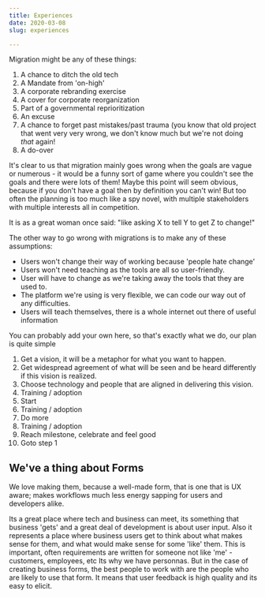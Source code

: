 ```yaml
---
title: Experiences
date: 2020-03-08
slug: experiences

---
```

Migration might be any of these things:

1. A chance to ditch the old tech
2. A Mandate from 'on-high'
3. A corporate rebranding exercise
4. A cover for corporate reorganization
5. Part of a governmental reprioritization
6. An excuse
7. A chance to forget past mistakes/past trauma (you know that old project that went very very wrong, we don't know much but we're not doing _that_ again!
8. A do-over

It's clear to us that migration mainly goes wrong when the goals are vague or numerous - it would be a funny sort of game where you couldn't see the goals and there were lots of them! Maybe this point will seem obvious, because if you don't have a goal then by definition you can't win! But too often the planning is too much like a spy novel, with multiple stakeholders with multiple interests all in competition.

It is as a great woman once said: "like asking X to tell Y to get Z to change!"

The other way to go wrong with migrations is to make any of these assumptions:

* Users won't change their way of working because 'people hate change'
* Users won't need teaching as the tools are all so user-friendly.
* User will have to change as we're taking away the tools that they are used to.
* The platform we're using is very flexible, we can code our way out of any difficulties.
* Users will teach themselves, there is a whole internet out there of useful information

You can probably add your own here, so that's exactly what we do, our plan is quite simple

 1. Get a vision, it will be a metaphor for what you want to happen.
 2. Get widespread agreement of what will be seen and be heard differently if this vision is realized.
 3. Choose technology and people that are aligned in delivering this vision.
 4. Training / adoption
 5. Start
 6. Training / adoption
 7. Do more
 8. Training / adoption
 9. Reach milestone, celebrate and feel good
10. Goto step 1

## We've a thing about Forms

We love making them, because a well-made form, that is one that is UX aware; makes workflows much less energy sapping for users and developers alike.

Its a great place where tech and business can meet, its something that business 'gets' and a great deal of development is about user input. Also it represents a place where business users get to think about what makes sense for them, and what would make sense for some 'like' them. This is important, often requirements are written for someone not like 'me' - customers, employees, etc Its why we have personnas. But in the case of creating business forms, the best people to work with are the people who are likely to use that form. It means that user feedback is high quality and its easy to elicit.

